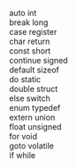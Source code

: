 auto                               int  
break                              long  
case                               register  
char                               return  
const                              short  
continue                           signed  
default                            sizeof  
do                                 static  
double                             struct  
else                               switch  
enum                               typedef  
extern                             union  
float                              unsigned  
for                                void  
goto                               volatile  
if                                 while  